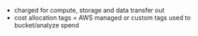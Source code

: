 - charged for compute, storage and data transfer out
- cost allocation tags = AWS managed or custom tags used to bucket/analyze spend
